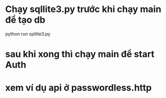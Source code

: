 # Chạy sqllite3.py trước khi chạy main để tạo db
python run spllite3.py

# sau khi xong thì chạy main để start Auth

# xem ví dụ api ở passwordless.http